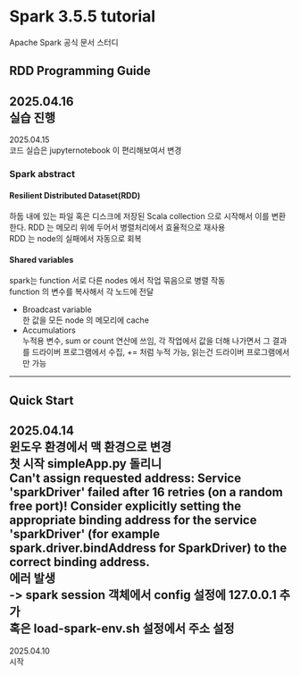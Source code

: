 # Spark 3.5.5 tutorial
Apache Spark 공식 문서 스터디

## RDD Programming Guide
2025.04.16  
실습 진행
----
2025.04.15  
코드 실습은 jupyternotebook 이 편리해보여서 변경  
### Spark abstract
#### Resilient Distributed Dataset(RDD)
하둡 내에 있는 파일 혹은 디스크에 저장된 Scala collection 으로 시작해서 이를 변환한다.
RDD 는 메모리 위에 두어서 병렬처리에서 효율적으로 재사용  
RDD 는 node의 실패에서 자동으로 회복
#### Shared variables
spark는 function 서로 다른 nodes 에서 작업 묶음으로 병렬 작동  
function 의 변수를 복사해서 각 노드에 전달  
- Broadcast variable  
한 값을 모든 node 의 메모리에 cache  
- Accumulatiors  
누적용 변수, sum or count 연산에 쓰임, 각 작업에서 값을 더해 나가면서 그 결과를 드라이버 프로그램에서 수집, += 처럼 누적 가능, 읽는건 드라이버 프로그램에서만 가능
----



## Quick Start
2025.04.14  
윈도우 환경에서 맥 환경으로 변경  
첫 시작 simpleApp.py 돌리니  
Can't assign requested address: Service 'sparkDriver' failed after 16 retries (on a random free port)! Consider explicitly setting the appropriate binding address for the service 'sparkDriver' (for example spark.driver.bindAddress for SparkDriver) to the correct binding address.  
에러 발생   
-> spark session 객체에서 config 설정에 127.0.0.1 추가  
혹은 load-spark-env.sh 설정에서 주소 설정
----

2025.04.10  
시작